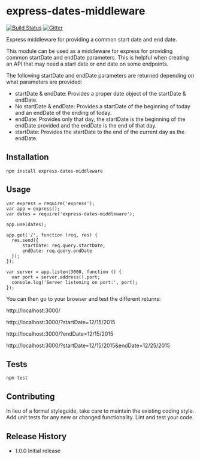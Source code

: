 express-dates-middleware
=========

[![Build Status](https://travis-ci.org/mattpker/express-dates-middleware.svg)](https://travis-ci.org/mattpker/express-dates-middleware) [![Gitter](https://badges.gitter.im/Join%20Chat.svg)](https://gitter.im/mattpker/express-dates-middleware?utm_source=badge&utm_medium=badge&utm_campaign=pr-badge)

Express middleware for providing a common start date and end date.

This module can be used as a middleware for express for providing common startDate and endDate parameters. This is helpful when creating an API that may need a start date or end date on some endpoints.

The following startDate and endDate parameters are returned depending on what parameters are provided:

* startDate & endDate: Provides a proper date object of the startDate & endDate.
* No startDate & endDate: Provides a startDate of the beginning of today and an endDate of the ending of today.
* endDate: Provides only that day, the startDate is the beginning of the endDate provided and the endDate is the end of that day.
* startDate: Provides the startDate to the end of the current day as the endDate.

## Installation

    npm install express-dates-middleware

## Usage

```
var express = require('express');
var app = express();
var dates = require('express-dates-middleware');

app.use(dates);

app.get('/', function (req, res) {
  res.send({
      startDate: req.query.startDate,
      endDate: req.query.endDate
  });
});

var server = app.listen(3000, function () {
  var port = server.address().port;
  console.log('Server listening on port:', port);
});
```

You can then go to your browser and test the different returns:

http://localhost:3000/

http://localhost:3000/?startDate=12/15/2015

http://localhost:3000/?endDate=12/15/2015

http://localhost:3000/?startDate=12/15/2015&endDate=12/25/2015

## Tests

    npm test

## Contributing

In lieu of a formal styleguide, take care to maintain the existing coding style.
Add unit tests for any new or changed functionality. Lint and test your code.

## Release History

* 1.0.0 Initial release

